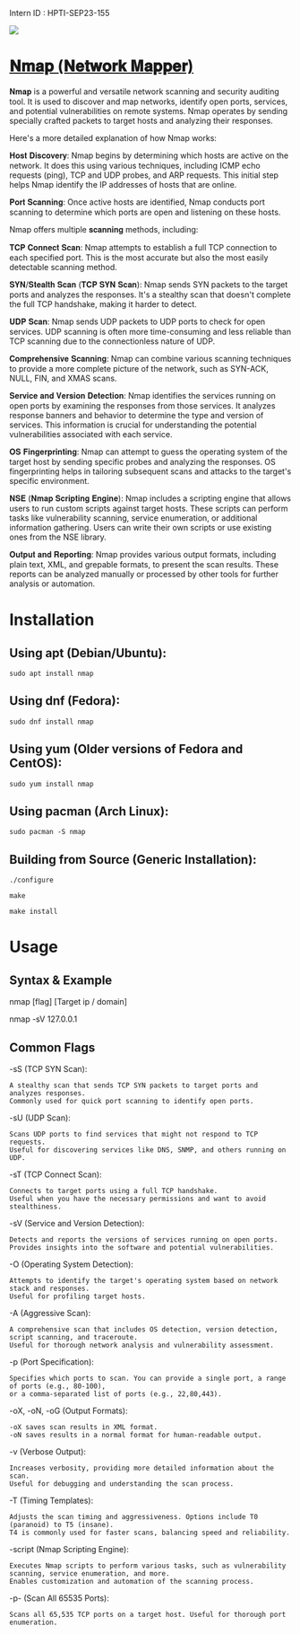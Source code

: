 Intern ID : HPTI-SEP23-155

<img src="https://raw.githubusercontent.com/Naman-Devnani/HPTI-SEP-2023/main/Tools/Nmap/nmap.png">
<h1><a href="https://github.com/nmap/nmap">𝐍𝐦𝐚𝐩 (𝐍𝐞𝐭𝐰𝐨𝐫𝐤 𝐌𝐚𝐩𝐩𝐞𝐫)</a></h1>

𝐍𝐦𝐚𝐩 is a powerful and versatile network scanning and security auditing tool.
It is used to discover and map networks, identify open ports, services, and potential vulnerabilities on remote systems.
Nmap operates by sending specially crafted packets to target hosts and analyzing their responses.

Here's a more detailed explanation of how Nmap works:

𝐇𝐨𝐬𝐭 𝐃𝐢𝐬𝐜𝐨𝐯𝐞𝐫𝐲: Nmap begins by determining which hosts are active on the network. 
It does this using various techniques, including ICMP echo requests (ping), TCP and UDP probes, and ARP requests. 
This initial step helps Nmap identify the IP addresses of hosts that are online.

𝐏𝐨𝐫𝐭 𝐒𝐜𝐚𝐧𝐧𝐢𝐧𝐠: Once active hosts are identified, 
Nmap conducts port scanning to determine which ports are open and listening on these hosts. 

Nmap offers multiple 𝐬𝐜𝐚𝐧𝐧𝐢𝐧𝐠 methods, including:

  𝐓𝐂𝐏 𝐂𝐨𝐧𝐧𝐞𝐜𝐭 𝐒𝐜𝐚𝐧: Nmap attempts to establish a full TCP connection to each specified port. 
  This is the most accurate but also the most easily detectable scanning method.

  𝐒𝐘𝐍/𝐒𝐭𝐞𝐚𝐥𝐭𝐡 𝐒𝐜𝐚𝐧 (𝐓𝐂𝐏 𝐒𝐘𝐍 𝐒𝐜𝐚𝐧): Nmap sends SYN packets to the target ports and analyzes the responses. 
  It's a stealthy scan that doesn't complete the full TCP handshake, making it harder to detect.

  𝐔𝐃𝐏 𝐒𝐜𝐚𝐧: Nmap sends UDP packets to UDP ports to check for open services. 
  UDP scanning is often more time-consuming and less reliable than TCP scanning due to the connectionless nature of UDP.

  𝐂𝐨𝐦𝐩𝐫𝐞𝐡𝐞𝐧𝐬𝐢𝐯𝐞 𝐒𝐜𝐚𝐧𝐧𝐢𝐧𝐠: Nmap can combine various scanning techniques to provide a more complete picture of the network, 
  such as SYN-ACK, NULL, FIN, and XMAS scans.

𝐒𝐞𝐫𝐯𝐢𝐜𝐞 𝐚𝐧𝐝 𝐕𝐞𝐫𝐬𝐢𝐨𝐧 𝐃𝐞𝐭𝐞𝐜𝐭𝐢𝐨𝐧: Nmap identifies the services running on open ports by examining the responses from those services. 
It analyzes response banners and behavior to determine the type and version of services. 
This information is crucial for understanding the potential vulnerabilities associated with each service.

𝐎𝐒 𝐅𝐢𝐧𝐠𝐞𝐫𝐩𝐫𝐢𝐧𝐭𝐢𝐧𝐠: Nmap can attempt to guess the operating system of the target host by sending specific probes and analyzing the responses. 
OS fingerprinting helps in tailoring subsequent scans and attacks to the target's specific environment.

𝐍𝐒𝐄 (𝐍𝐦𝐚𝐩 𝐒𝐜𝐫𝐢𝐩𝐭𝐢𝐧𝐠 𝐄𝐧𝐠𝐢𝐧𝐞): Nmap includes a scripting engine that allows users to run custom scripts against target hosts. 
These scripts can perform tasks like vulnerability scanning, service enumeration, or additional information gathering. 
Users can write their own scripts or use existing ones from the NSE library.

𝐎𝐮𝐭𝐩𝐮𝐭 𝐚𝐧𝐝 𝐑𝐞𝐩𝐨𝐫𝐭𝐢𝐧𝐠: Nmap provides various output formats, including plain text, XML, and grepable formats, 
to present the scan results. These reports can be analyzed manually or processed by other tools for further analysis or automation.

<h1>Installation</h1>

<h2>Using apt (Debian/Ubuntu):</h2>

    sudo apt install nmap

<h2>Using dnf (Fedora):</h2>

    sudo dnf install nmap
  
<h2>Using yum (Older versions of Fedora and CentOS):</h2>

    sudo yum install nmap

<h2>Using pacman (Arch Linux):</h2>

    sudo pacman -S nmap

<h2>Building from Source (Generic Installation):</h2>

    ./configure
  
    make

    make install

<h1>Usage</h1>

<h2>Syntax & Example</h2>

  nmap [flag] [Target ip / domain]

  nmap -sV 127.0.0.1

<h2>Common Flags</h2>

  -sS (TCP SYN Scan):

    A stealthy scan that sends TCP SYN packets to target ports and analyzes responses.
    Commonly used for quick port scanning to identify open ports.

  -sU (UDP Scan):

    Scans UDP ports to find services that might not respond to TCP requests.
    Useful for discovering services like DNS, SNMP, and others running on UDP.
  
  -sT (TCP Connect Scan):

    Connects to target ports using a full TCP handshake.
    Useful when you have the necessary permissions and want to avoid stealthiness.

  -sV (Service and Version Detection):

    Detects and reports the versions of services running on open ports.
    Provides insights into the software and potential vulnerabilities.

  -O (Operating System Detection):

    Attempts to identify the target's operating system based on network stack and responses.
    Useful for profiling target hosts.

  -A (Aggressive Scan):

    A comprehensive scan that includes OS detection, version detection, script scanning, and traceroute.
    Useful for thorough network analysis and vulnerability assessment.

  -p (Port Specification):

    Specifies which ports to scan. You can provide a single port, a range of ports (e.g., 80-100),
    or a comma-separated list of ports (e.g., 22,80,443).

  -oX, -oN, -oG (Output Formats):

    -oX saves scan results in XML format.
    -oN saves results in a normal format for human-readable output.

  -v (Verbose Output):

    Increases verbosity, providing more detailed information about the scan.
    Useful for debugging and understanding the scan process.

  -T (Timing Templates):

    Adjusts the scan timing and aggressiveness. Options include T0 (paranoid) to T5 (insane).
    T4 is commonly used for faster scans, balancing speed and reliability.

  -script (Nmap Scripting Engine):

    Executes Nmap scripts to perform various tasks, such as vulnerability scanning, service enumeration, and more.
    Enables customization and automation of the scanning process.

  -p- (Scan All 65535 Ports):

    Scans all 65,535 TCP ports on a target host. Useful for thorough port enumeration.

  
  
